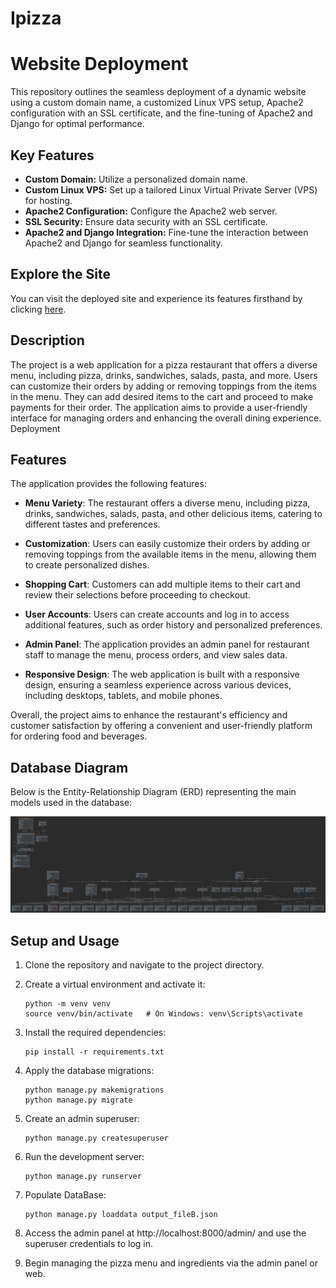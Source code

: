 # Ipizza

# Website Deployment

This repository outlines the seamless deployment of a dynamic website using a custom domain name, a customized Linux VPS setup, Apache2 configuration with an SSL certificate, and the fine-tuning of Apache2 and Django for optimal performance.

## Key Features

- **Custom Domain:** Utilize a personalized domain name.
- **Custom Linux VPS:** Set up a tailored Linux Virtual Private Server (VPS) for hosting.
- **Apache2 Configuration:** Configure the Apache2 web server.
- **SSL Security:** Ensure data security with an SSL certificate.
- **Apache2 and Django Integration:** Fine-tune the interaction between Apache2 and Django for seamless functionality.

## Explore the Site

You can visit the deployed site and experience its features firsthand by clicking [here](https://ipizza.ceo-py.eu/).

## Description

The project is a web application for a pizza restaurant that offers a diverse menu, including pizza, drinks, sandwiches, salads, pasta, and more. Users can customize their orders by adding or removing toppings from the items in the menu. They can add desired items to the cart and proceed to make payments for their order. The application aims to provide a user-friendly interface for managing orders and enhancing the overall dining experience.
Deployment

## Features

The application provides the following features:

- **Menu Variety**: The restaurant offers a diverse menu, including pizza, drinks, sandwiches, salads, pasta, and other delicious items, catering to different tastes and preferences.

- **Customization**: Users can easily customize their orders by adding or removing toppings from the available items in the menu, allowing them to create personalized dishes.

- **Shopping Cart**: Customers can add multiple items to their cart and review their selections before proceeding to checkout.

- **User Accounts**: Users can create accounts and log in to access additional features, such as order history and personalized preferences.

- **Admin Panel**: The application provides an admin panel for restaurant staff to manage the menu, process orders, and view sales data.

- **Responsive Design**: The web application is built with a responsive design, ensuring a seamless experience across various devices, including desktops, tablets, and mobile phones.


Overall, the project aims to enhance the restaurant's efficiency and customer satisfaction by offering a convenient and user-friendly platform for ordering food and beverages.
## Database Diagram

Below is the Entity-Relationship Diagram (ERD) representing the main models used in the database:

![Database Diagram](https://github.com/ceo-py/Ipizza/blob/master/DB_DIAGRAM.png)

## Setup and Usage

1. Clone the repository and navigate to the project directory.

2. Create a virtual environment and activate it:

   ```
   python -m venv venv
   source venv/bin/activate   # On Windows: venv\Scripts\activate
   ```

3. Install the required dependencies:

   ```
   pip install -r requirements.txt
   ```

4. Apply the database migrations:

   ```
   python manage.py makemigrations
   python manage.py migrate
   ```

5. Create an admin superuser:

   ```
   python manage.py createsuperuser
   ```

6. Run the development server:

   ```
   python manage.py runserver
   ```

7. Populate DataBase:

   ```
   python manage.py loaddata output_fileB.json
   ```

8. Access the admin panel at http://localhost:8000/admin/ and use the superuser credentials to log in.

9. Begin managing the pizza menu and ingredients via the admin panel or web.
